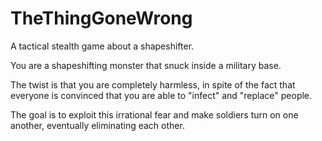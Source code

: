 # TheThingGoneWrong
A tactical stealth game about a shapeshifter.

You are a shapeshifting monster that snuck inside a military base.

The twist is that you are completely harmless, in spite of the fact that everyone 
is convinced that you are able to "infect" and "replace" people.

The goal is to exploit this irrational fear and make soldiers turn on one another, 
eventually eliminating each other.
